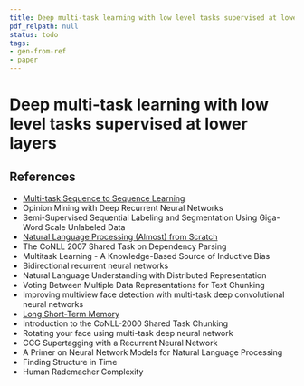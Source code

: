 ```yaml
---
title: Deep multi-task learning with low level tasks supervised at lower layers
pdf_relpath: null
status: todo
tags:
- gen-from-ref
- paper
---
```


# Deep multi-task learning with low level tasks supervised at lower layers

## References

- [Multi-task Sequence to Sequence Learning](./multi-task-sequence-to-sequence-learning.md)
- Opinion Mining with Deep Recurrent Neural Networks
- Semi-Supervised Sequential Labeling and Segmentation Using Giga-Word Scale Unlabeled Data
- [Natural Language Processing (Almost) from Scratch](./natural-language-processing-almost-from-scratch.md)
- The CoNLL 2007 Shared Task on Dependency Parsing
- Multitask Learning - A Knowledge-Based Source of Inductive Bias
- Bidirectional recurrent neural networks
- Natural Language Understanding with Distributed Representation
- Voting Between Multiple Data Representations for Text Chunking
- Improving multiview face detection with multi-task deep convolutional neural networks
- [Long Short-Term Memory](./long-short-term-memory.md)
- Introduction to the CoNLL-2000 Shared Task Chunking
- Rotating your face using multi-task deep neural network
- CCG Supertagging with a Recurrent Neural Network
- A Primer on Neural Network Models for Natural Language Processing
- Finding Structure in Time
- Human Rademacher Complexity
